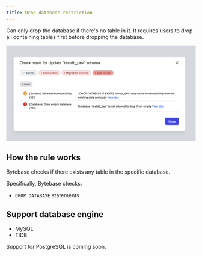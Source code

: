 ```yaml
---
title: Drop database restriction
---
```


Can only drop the database if there's no table in it.
It requires users to drop all containing tables first before dropping the database.

![schema-review-drop-empty-db](/static/docs/schema-review-drop-empty-db.webp)

## How the rule works

Bytebase checks if there exists any table in the specific database.

Specifically, Bytebase checks:

- `DROP DATABASE` statements

## Support database engine

- MySQL
- TiDB

Support for PostgreSQL is coming soon.
